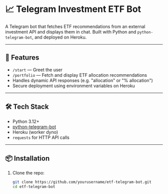 # 📈 Telegram Investment ETF Bot

A Telegram bot that fetches ETF recommendations from an external investment API and displays them in chat. Built with Python and `python-telegram-bot`, and deployed on Heroku.

---

## 🚀 Features

- `/start` — Greet the user
- `/portfolio` — Fetch and display ETF allocation recommendations
- Handles dynamic API responses (e.g. "allocation" or "% allocation")
- Secure deployment using environment variables on Heroku

---

## 🛠 Tech Stack

- Python 3.12+
- [python-telegram-bot](https://python-telegram-bot.org/)
- Heroku (worker dyno)
- `requests` for HTTP API calls

---

## 📦 Installation

1. Clone the repo:
   ```bash
   git clone https://github.com/yourusername/etf-telegram-bot.git
   cd etf-telegram-bot
